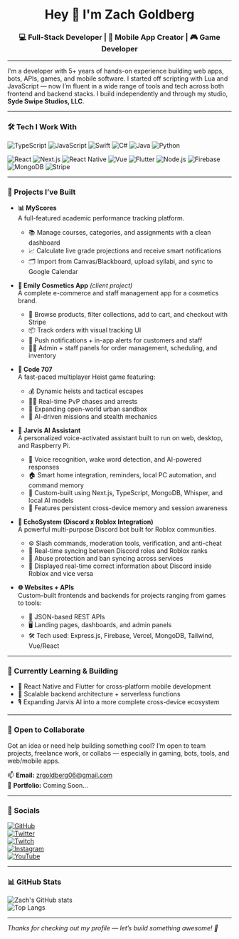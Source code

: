 <h1 align="center">Hey 👋 I'm Zach Goldberg</h1>
<h3 align="center">💻 Full-Stack Developer | 📱 Mobile App Creator | 🎮 Game Developer</h3>

---

I'm a developer with 5+ years of hands-on experience building web apps, bots, APIs, games, and mobile software. I started off scripting with Lua and JavaScript — now I’m fluent in a wide range of tools and tech across both frontend and backend stacks. I build independently and through my studio, **Syde Swipe Studios, LLC**.

---

### 🛠️ Tech I Work With

![TypeScript](https://img.shields.io/badge/TypeScript-3178C6?style=for-the-badge&logo=typescript&logoColor=white)
![JavaScript](https://img.shields.io/badge/JavaScript-F7DF1E?style=for-the-badge&logo=javascript&logoColor=black)
![Swift](https://img.shields.io/badge/Swift-FA7343?style=for-the-badge&logo=swift&logoColor=white)
![C#](https://img.shields.io/badge/C%23-239120?style=for-the-badge&logo=c-sharp&logoColor=white)
![Java](https://img.shields.io/badge/Java-007396?style=for-the-badge&logo=java&logoColor=white)
![Python](https://img.shields.io/badge/Python-3776AB?style=for-the-badge&logo=python&logoColor=white)

![React](https://img.shields.io/badge/React-61DAFB?style=for-the-badge&logo=react&logoColor=black)
![Next.js](https://img.shields.io/badge/Next.js-000000?style=for-the-badge&logo=nextdotjs&logoColor=white)
![React Native](https://img.shields.io/badge/React_Native-20232A?style=for-the-badge&logo=react&logoColor=61DAFB)
![Vue](https://img.shields.io/badge/Vue-4FC08D?style=for-the-badge&logo=vue.js&logoColor=white)
![Flutter](https://img.shields.io/badge/Flutter-02569B?style=for-the-badge&logo=flutter&logoColor=white)
![Node.js](https://img.shields.io/badge/Node.js-339933?style=for-the-badge&logo=node.js&logoColor=white)
![Firebase](https://img.shields.io/badge/Firebase-FFCA28?style=for-the-badge&logo=firebase&logoColor=black)
![MongoDB](https://img.shields.io/badge/MongoDB-47A248?style=for-the-badge&logo=mongodb&logoColor=white)
![Stripe](https://img.shields.io/badge/Stripe-626CD9?style=for-the-badge&logo=stripe&logoColor=white)

---

### 🚀 Projects I’ve Built

- **📊 MyScores**  
  A full-featured academic performance tracking platform.  
  - 📚 Manage courses, categories, and assignments with a clean dashboard  
  - 📈 Calculate live grade projections and receive smart notifications  
  - 🗂️ Import from Canvas/Blackboard, upload syllabi, and sync to Google Calendar  
 
- **💄 Emily Cosmetics App** *(client project)*  
  A complete e-commerce and staff management app for a cosmetics brand.  
  - 🛒 Browse products, filter collections, add to cart, and checkout with Stripe  
  - 📦 Track orders with visual tracking UI  
  - 🔔 Push notifications + in-app alerts for customers and staff  
  - 👩‍💼 Admin + staff panels for order management, scheduling, and inventory  

- **🚓 Code 707**  
  A fast-paced multiplayer Heist game featuring:  
  - 💰 Dynamic heists and tactical escapes  
  - 👮‍♂️ Real-time PvP chases and arrests  
  - 🌆 Expanding open-world urban sandbox  
  - 🧠 AI-driven missions and stealth mechanics  

- **🧠 Jarvis AI Assistant**  
  A personalized voice-activated assistant built to run on web, desktop, and Raspberry Pi.  
  - 🎤 Voice recognition, wake word detection, and AI-powered responses  
  - 🏠 Smart home integration, reminders, local PC automation, and command memory  
  - 🧩 Custom-built using Next.js, TypeScript, MongoDB, Whisper, and local AI models  
  - 🧠 Features persistent cross-device memory and session awareness

- **🤖 EchoSystem (Discord x Roblox Integration)**  
  A powerful multi-purpose Discord bot built for Roblox communities.  
  - ⚙️ Slash commands, moderation tools, verification, and anti-cheat  
  - 🔄 Real-time syncing between Discord roles and Roblox ranks  
  - 🚨 Abuse protection and ban syncing across services  
  - 📡 Displayed real-time correct information about Discord inside Roblox and vice versa

- **🌐 Websites + APIs**  
  Custom-built frontends and backends for projects ranging from games to tools:  
  - 🔧 JSON-based REST APIs  
  - 🖥️ Landing pages, dashboards, and admin panels  
  - 🛠️ Tech used: Express.js, Firebase, Vercel, MongoDB, Tailwind, Vue/React

---

### 🌱 Currently Learning & Building
- 📱 React Native and Flutter for cross-platform mobile development 
- 🧩 Scalable backend architecture + serverless functions  
- 🎙️ Expanding Jarvis AI into a more complete cross-device ecosystem  

---

### 🤝 Open to Collaborate
Got an idea or need help building something cool? I’m open to team projects, freelance work, or collabs — especially in gaming, bots, tools, and web/mobile apps.

📫 **Email:** [zrgoldberg06@gmail.com](mailto:zrgoldberg06@gmail.com)  
📎 **Portfolio:** Coming Soon...

---

### 🔗 Socials

[![GitHub](https://img.shields.io/badge/GitHub-181717?style=flat-square&logo=github&logoColor=white)](https://github.com/zqlectric)  
[![Twitter](https://img.shields.io/badge/Twitter-1DA1F2?style=flat-square&logo=twitter&logoColor=white)](https://twitter.com/zqlectric)  
[![Twitch](https://img.shields.io/badge/Twitch-9146FF?style=flat-square&logo=twitch&logoColor=white)](https://twitch.tv/zqlectric)  
[![Instagram](https://img.shields.io/badge/Instagram-E4405F?style=flat-square&logo=instagram&logoColor=white)](https://instagram.com/zqlectric)  
[![YouTube](https://img.shields.io/badge/YouTube-FF0000?style=flat-square&logo=youtube&logoColor=white)](https://youtube.com/@zqlectric)

---

### 📊 GitHub Stats

![Zach's GitHub stats](https://github-readme-stats.vercel.app/api?username=zqlectric&show_icons=true&theme=tokyonight&hide_border=true)  
![Top Langs](https://github-readme-stats.vercel.app/api/top-langs/?username=zqlectric&layout=compact&theme=tokyonight&hide_border=true)

---

_Thanks for checking out my profile — let’s build something awesome! 🚀_
